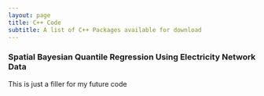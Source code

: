 ```yaml
---
layout: page
title: C++ Code
subtitle: A list of C++ Packages available for download
---
```


### Spatial Bayesian Quantile Regression Using Electricity Network Data
This is just a filler for my future code
